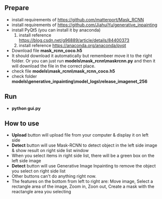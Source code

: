 ## Prepare
* install requirements of https://github.com/matterport/Mask_RCNN
* install requirements of https://github.com/JiahuiYu/generative_inpainting
* install PyQt5 (you can install it by anaconda)
    1. install reference https://blog.csdn.net/g96889/article/details/84400373
    2. install reference https://anaconda.org/anaconda/pyqt
* Download file **mask_rcnn_coco.h5**
* It should download it automatically but remembeer move it to the right folder. Or you can just run **models\mask_rcnn\maskrcnn.py** and then it will download the file in the correct place.
* check file **models\mask_rcnn\mask_rcnn_coco.h5**
* check folder **models\generative_inpainting\model_logs\release_imagenet_256**

## Run
* **python gui.py**

## How to use
* **Upload** button will upload file from your computer & display it on left side
* **Detect** button will use Mask-RCNN to detect object in the left side image &  show result on right side list window
* When you select items in right side list, there will be a green box on the left side image
* **Detect** button will use Generative Image Inpainting to remove the object you select on right side list
* Other buttons can't do anything right now.
* The features on the bottom from left to right are: Move image, Select a rectangle area of the image, Zoom in, Zoon out, Create a mask with the reactangle area you selecting